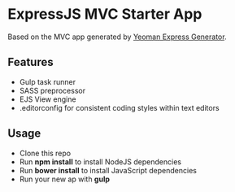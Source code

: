 


# ExpressJS MVC Starter App

Based on the MVC app generated by [Yeoman Express Generator](https://github.com/petecoop/generator-express).

## Features

 * Gulp task runner
 * SASS preprocessor
 * EJS View engine
 * .editorconfig for consistent coding styles within text editors

## Usage

* Clone this repo
* Run **npm install** to install NodeJS dependencies
* Run **bower install** to install JavaScript dependencies
* Run your new ap with **gulp**
